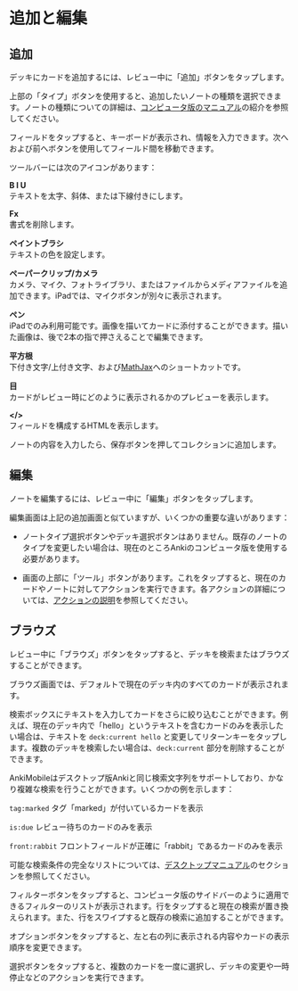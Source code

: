# 追加と編集

## 追加

デッキにカードを追加するには、レビュー中に「追加」ボタンをタップします。

上部の「タイプ」ボタンを使用すると、追加したいノートの種類を選択できます。ノートの種類についての詳細は、[コンピュータ版のマニュアル](https://shigeyukey.github.io/anki-manual-jp/getting-started.html#ノートタイプ)の紹介を参照してください。

フィールドをタップすると、キーボードが表示され、情報を入力できます。次へおよび前へボタンを使用してフィールド間を移動できます。

ツールバーには次のアイコンがあります：

**B I U**\
テキストを太字、斜体、または下線付きにします。

**Fx**\
書式を削除します。

**ペイントブラシ**\
テキストの色を設定します。

**ペーパークリップ/カメラ**\
カメラ、マイク、フォトライブラリ、またはファイルからメディアファイルを追加できます。iPadでは、マイクボタンが別々に表示されます。

**ペン**\
iPadでのみ利用可能です。画像を描いてカードに添付することができます。描いた画像は、後で2本の指で押さえることで編集できます。

**平方根**\
下付き文字/上付き文字、および[MathJax](mathjax.md)へのショートカットです。

**目**\
カードがレビュー時にどのように表示されるかのプレビューを表示します。

**&lt;/&gt;**\
フィールドを構成するHTMLを表示します。

ノートの内容を入力したら、保存ボタンを押してコレクションに追加します。

## 編集

ノートを編集するには、レビュー中に「編集」ボタンをタップします。

編集画面は上記の追加画面と似ていますが、いくつかの重要な違いがあります：

- ノートタイプ選択ボタンやデッキ選択ボタンはありません。既存のノートのタイプを変更したい場合は、現在のところAnkiのコンピュータ版を使用する必要があります。

- 画面の上部に「ツール」ボタンがあります。これをタップすると、現在のカードやノートに対してアクションを実行できます。各アクションの詳細については、[アクションの説明](study-tools.md#アクション)を参照してください。

## ブラウズ

レビュー中に「ブラウズ」ボタンをタップすると、デッキを検索またはブラウズすることができます。

ブラウズ画面では、デフォルトで現在のデッキ内のすべてのカードが表示されます。

検索ボックスにテキストを入力してカードをさらに絞り込むことができます。例えば、現在のデッキ内で「hello」というテキストを含むカードのみを表示したい場合は、テキストを `deck:current hello` と変更してリターンキーをタップします。複数のデッキを検索したい場合は、`deck:current` 部分を削除することができます。

AnkiMobileはデスクトップ版Ankiと同じ検索文字列をサポートしており、かなり複雑な検索を行うことができます。いくつかの例を示します：

`tag:marked` タグ「marked」が付いているカードを表示

`is:due` レビュー待ちのカードのみを表示

`front:rabbit` フロントフィールドが正確に「rabbit」であるカードのみを表示

可能な検索条件の完全なリストについては、[デスクトップマニュアル](https://shigeyukey.github.io/anki-manual-jp/searching.html)のセクションを参照してください。

フィルターボタンをタップすると、コンピュータ版のサイドバーのように適用できるフィルターのリストが表示されます。行をタップすると現在の検索が置き換えられます。また、行をスワイプすると既存の検索に追加することができます。

オプションボタンをタップすると、左と右の列に表示される内容やカードの表示順序を変更できます。

選択ボタンをタップすると、複数のカードを一度に選択し、デッキの変更や一時停止などのアクションを実行できます。